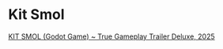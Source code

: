 # Kit Smol

[KIT SMOL (Godot Game) ~ True Gameplay Trailer Deluxe, 2025](https://www.youtube.com/watch?v=4wMrD63o96s)
